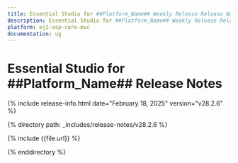 ```yaml
---
title: Essential Studio for ##Platform_Name## Weekly Release Release Notes  
description: Essential Studio for ##Platform_Name## Weekly Release Release Notes  
platform: ej2-asp-core-mvc
documentation: ug
---
```


# Essential Studio for ##Platform_Name##  Release Notes  

{% include release-info.html date="February 18, 2025"  version="v28.2.6" %}

{% directory path: _includes/release-notes/v28.2.6 %}

{% include {{file.url}} %}

{% enddirectory %}